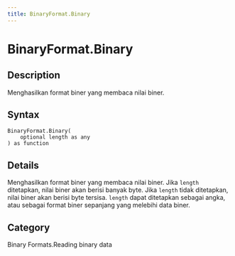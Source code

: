 ```yaml
---
title: BinaryFormat.Binary
---
```


# BinaryFormat.Binary


## Description

Menghasilkan format biner yang membaca nilai biner.


## Syntax

```powerquery
BinaryFormat.Binary(
    optional length as any
) as function
```


## Details

Menghasilkan format biner yang membaca nilai biner.  Jika <code>length</code> ditetapkan, nilai biner akan berisi banyak byte.  Jika <code>length</code> tidak ditetapkan, nilai biner akan berisi byte tersisa.  <code>length</code> dapat ditetapkan sebagai angka, atau sebagai format biner sepanjang yang melebihi data biner.



## Category
Binary Formats.Reading binary data
